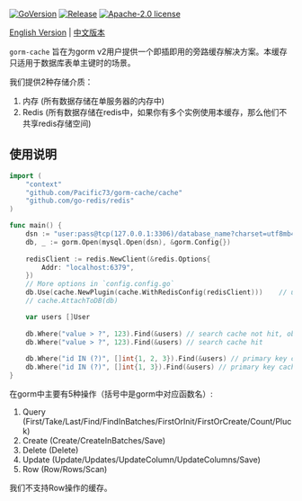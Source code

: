 [![GoVersion](https://img.shields.io/github/go-mod/go-version/Pacific73/gorm-cache)](https://github.com/Pacific73/gorm-cache/blob/master/go.mod)
[![Release](https://img.shields.io/github/v/release/Pacific73/gorm-cache)](https://github.com/Pacific73/gorm-cache/releases)
[![Apache-2.0 license](https://img.shields.io/badge/license-Apache2.0-brightgreen.svg)](https://opensource.org/licenses/Apache-2.0)

[English Version](./README.md) | [中文版本](./README.ZH_CN.md)

`gorm-cache` 旨在为gorm v2用户提供一个即插即用的旁路缓存解决方案。本缓存只适用于数据库表单主键时的场景。

我们提供2种存储介质：

1. 内存 (所有数据存储在单服务器的内存中)
2. Redis (所有数据存储在redis中，如果你有多个实例使用本缓存，那么他们不共享redis存储空间)

## 使用说明

```go
import (
    "context"
    "github.com/Pacific73/gorm-cache/cache"
    "github.com/go-redis/redis"
)

func main() {
    dsn := "user:pass@tcp(127.0.0.1:3306)/database_name?charset=utf8mb4"
    db, _ := gorm.Open(mysql.Open(dsn), &gorm.Config{})
    
    redisClient := redis.NewClient(&redis.Options{
        Addr: "localhost:6379",    
    })
    // More options in `config.config.go`
    db.Use(cache.NewPlugin(cache.WithRedisConfig(redisClient)))    // use gorm plugin
    // cache.AttachToDB(db)

    var users []User
    
    db.Where("value > ?", 123).Find(&users) // search cache not hit, objects cached
    db.Where("value > ?", 123).Find(&users) // search cache hit
    
    db.Where("id IN (?)", []int{1, 2, 3}).Find(&users) // primary key cache not hit, users cached
    db.Where("id IN (?)", []int{1, 3}).Find(&users) // primary key cache hit
}
```

在gorm中主要有5种操作（括号中是gorm中对应函数名）:

1. Query (First/Take/Last/Find/FindInBatches/FirstOrInit/FirstOrCreate/Count/Pluck)
2. Create (Create/CreateInBatches/Save)
3. Delete (Delete)
4. Update (Update/Updates/UpdateColumn/UpdateColumns/Save)
5. Row (Row/Rows/Scan)

我们不支持Row操作的缓存。
